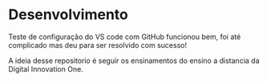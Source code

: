 # Desenvolvimento

Teste de configuração do VS code com GitHub funcionou bem, foi até complicado mas deu para ser resolvido com sucesso!

A ideia desse repositorio é seguir os ensinamentos do ensino a distancia da Digital Innovation One.